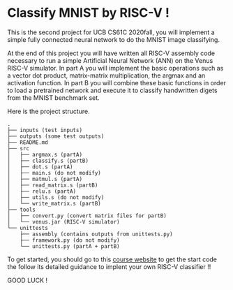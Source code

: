 # Classify MNIST by RISC-V !

This is the second project for UCB CS61C 2020fall, you will implement a simple fully connected neural network to do the MNIST image classifying. 

At the end of this project you will have written all RISC-V assembly code necessary to run a simple Artificial Neural Network (ANN) on the Venus RISC-V simulator. In part A you will implement the basic operations such as a vector dot product, matrix-matrix multiplication, the argmax and an activation function. In part B you will combine these basic functions in order to load a pretrained network and execute it to classify handwritten digets from the MNIST benchmark set.

Here is the project structure.

```
.
├── inputs (test inputs)
├── outputs (some test outputs)
├── README.md
├── src
│   ├── argmax.s (partA)
│   ├── classify.s (partB)
│   ├── dot.s (partA)
│   ├── main.s (do not modify)
│   ├── matmul.s (partA)
│   ├── read_matrix.s (partB)
│   ├── relu.s (partA)
│   ├── utils.s (do not modify)
│   └── write_matrix.s (partB)
├── tools
│   ├── convert.py (convert matrix files for partB)
│   └── venus.jar (RISC-V simulator)
└── unittests
    ├── assembly (contains outputs from unittests.py)
    ├── framework.py (do not modify)
    └── unittests.py (partA + partB)
```

To get started, you should go to this [course website](https://cs61c.org/fa20/projects/proj2/) to get the start code the follow its detailed guidance to implent your own RISC-V classifier !!

GOOD LUCK !
